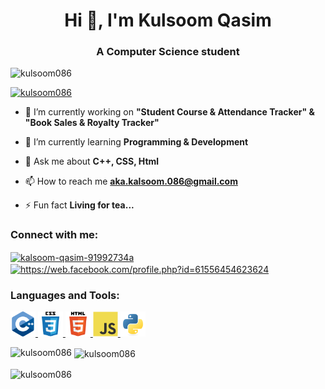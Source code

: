 <h1 align="center">Hi 👋, I'm Kulsoom Qasim</h1>
<h3 align="center">A Computer Science student</h3>

<p align="left"> <img src="https://komarev.com/ghpvc/?username=kulsoom086&label=Profile%20views&color=0e75b6&style=flat" alt="kulsoom086" /> </p>

<p align="left"> <a href="https://github.com/ryo-ma/github-profile-trophy"><img src="https://github-profile-trophy.vercel.app/?username=kulsoom086" alt="kulsoom086" /></a> </p>

- 🔭 I’m currently working on **"Student Course & Attendance Tracker" & "Book Sales & Royalty Tracker"**

- 🌱 I’m currently learning **Programming & Development**

- 💬 Ask me about **C++, CSS, Html**

- 📫 How to reach me **aka.kalsoom.086@gmail.com**

- ⚡ Fun fact **Living for tea...**

<h3 align="left">Connect with me:</h3>
<p align="left">
<a href="https://linkedin.com/in/kalsoom-qasim-91992734a" target="blank"><img align="center" src="https://raw.githubusercontent.com/rahuldkjain/github-profile-readme-generator/master/src/images/icons/Social/linked-in-alt.svg" alt="kalsoom-qasim-91992734a" height="30" width="40" /></a>
<a href="https://fb.com/https://web.facebook.com/profile.php?id=61556454623624" target="blank"><img align="center" src="https://raw.githubusercontent.com/rahuldkjain/github-profile-readme-generator/master/src/images/icons/Social/facebook.svg" alt="https://web.facebook.com/profile.php?id=61556454623624" height="30" width="40" /></a>
</p>

<h3 align="left">Languages and Tools:</h3>
<p align="left"> <a href="https://www.w3schools.com/cpp/" target="_blank" rel="noreferrer"> <img src="https://raw.githubusercontent.com/devicons/devicon/master/icons/cplusplus/cplusplus-original.svg" alt="cplusplus" width="40" height="40"/> </a> <a href="https://www.w3schools.com/css/" target="_blank" rel="noreferrer"> <img src="https://raw.githubusercontent.com/devicons/devicon/master/icons/css3/css3-original-wordmark.svg" alt="css3" width="40" height="40"/> </a> <a href="https://www.w3.org/html/" target="_blank" rel="noreferrer"> <img src="https://raw.githubusercontent.com/devicons/devicon/master/icons/html5/html5-original-wordmark.svg" alt="html5" width="40" height="40"/> </a> <a href="https://developer.mozilla.org/en-US/docs/Web/JavaScript" target="_blank" rel="noreferrer"> <img src="https://raw.githubusercontent.com/devicons/devicon/master/icons/javascript/javascript-original.svg" alt="javascript" width="40" height="40"/> </a> <a href="https://www.python.org" target="_blank" rel="noreferrer"> <img src="https://raw.githubusercontent.com/devicons/devicon/master/icons/python/python-original.svg" alt="python" width="40" height="40"/> </a> </p>

<p><img align="left" src="https://github-readme-stats.vercel.app/api/top-langs?username=kulsoom086&show_icons=true&locale=en&layout=compact" alt="kulsoom086" /></p>

<p>&nbsp;<img align="center" src="https://github-readme-stats.vercel.app/api?username=kulsoom086&show_icons=true&locale=en" alt="kulsoom086" /></p>

<p><img align="center" src="https://github-readme-streak-stats.herokuapp.com/?user=kulsoom086&" alt="kulsoom086" /></p>
